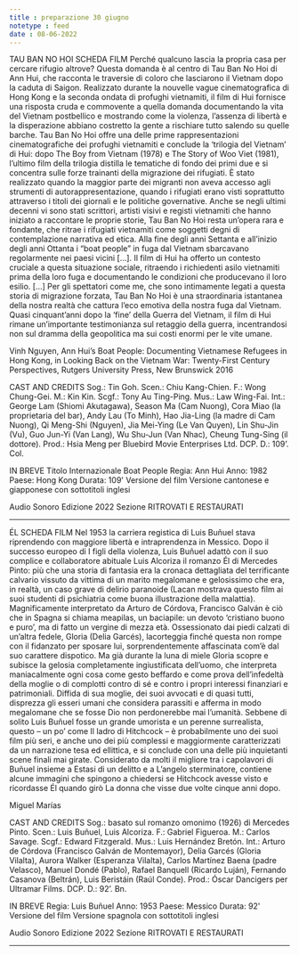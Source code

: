 ```yaml
---
title : preparazione 30 giugno
notetype : feed
date : 08-06-2022
---
```


TAU BAN NO HOI
SCHEDA FILM
Perché qualcuno lascia la propria casa per cercare rifugio altrove? Questa domanda è al centro di Tau Ban No Hoi di Ann Hui, che racconta le traversie di coloro che lasciarono il Vietnam dopo la caduta di Saigon. Realizzato durante la nouvelle vague cinematografica di Hong Kong e la seconda ondata di profughi vietnamiti, il film di Hui fornisce una risposta cruda e commovente a quella domanda documentando la vita del Vietnam postbellico e mostrando come la violenza, l’assenza di libertà e la disperazione abbiano costretto la gente a rischiare tutto salendo su quelle barche. Tau Ban No Hoi offre una delle prime rappresentazioni cinematografiche dei profughi vietnamiti e conclude la ‘trilogia del Vietnam’ di Hui: dopo The Boy from Vietnam (1978) e The Story of Woo Viet (1981), l’ultimo film della trilogia distilla le tematiche di fondo dei primi due e si concentra sulle forze trainanti della migrazione dei rifugiati. È stato realizzato quando la maggior parte dei migranti non aveva accesso agli strumenti di autorappresentazione, quando i rifugiati erano visti soprattutto attraverso i titoli dei giornali e le politiche governative. Anche se negli ultimi decenni vi sono stati scrittori, artisti visivi e registi vietnamiti che hanno iniziato a raccontare le proprie storie, Tau Ban No Hoi resta un’opera rara e fondante, che ritrae i rifugiati vietnamiti come soggetti degni di contemplazione narrativa ed etica. Alla fine degli anni Settanta e all’inizio degli anni Ottanta i “boat people” in fuga dal Vietnam sbarcavano regolarmente nei paesi vicini […]. Il film di Hui ha offerto un contesto cruciale a questa situazione sociale, ritraendo i richiedenti asilo vietnamiti prima della loro fuga e documentando le condizioni che producevano il loro esilio. […] Per gli spettatori come me, che sono intimamente legati a questa storia di migrazione forzata, Tau Ban No Hoi è una straordinaria istantanea della nostra realtà che cattura l’eco emotiva della nostra fuga dal Vietnam. Quasi cinquant’anni dopo la ‘fine’ della Guerra del Vietnam, il film di Hui rimane un’importante testimonianza sul retaggio della guerra, incentrandosi non sul dramma della geopolitica ma sui costi enormi per le vite umane.

Vinh Nguyen, Ann Hui’s Boat People: Documenting Vietnamese Refugees in Hong Kong, in Looking Back on the Vietnam War: Twenty-First Century Perspectives, Rutgers University Press, New Brunswick 2016

CAST AND CREDITS
Sog.: Tin Goh. Scen.: Chiu Kang-Chien. F.: Wong Chung-Gei. M.: Kin Kin. Scgf.: Tony Au Ting-Ping. Mus.: Law Wing-Fai. Int.: George Lam (Shiomi Akutagawa), Season Ma (Cam Nuong), Cora Miao (la proprietaria del bar), Andy Lau (To Minh), Hao Jia-Ling (la madre di Cam Nuong), Qi Meng-Shi (Nguyen), Jia Mei-Ying (Le Van Quyen), Lin Shu-Jin (Vu), Guo Jun-Yi (Van Lang), Wu Shu-Jun (Van Nhac), Cheung Tung-Sing (il dottore). Prod.: Hsia Meng per Bluebird Movie Enterprises Ltd. DCP. D.: 109’. Col.

IN BREVE
Titolo Internazionale
Boat People
Regia: Ann Hui
Anno: 1982
Paese: Hong Kong
Durata: 109'
Versione del film
Versione cantonese e giapponese con sottotitoli inglesi

Audio
Sonoro
Edizione
2022
Sezione
RITROVATI E RESTAURATI

---

ÉL
SCHEDA FILM
Nel 1953 la carriera registica di Luis Buñuel stava riprendendo con maggiore libertà e intraprendenza in Messico. Dopo il successo europeo di I figli della violenza, Luis Buñuel adattò con il suo complice e collaboratore abituale Luis Alcoriza il romanzo Él di Mercedes Pinto: più che una storia di fantasia era la cronaca dettagliata del terrificante calvario vissuto da vittima di un marito megalomane e gelosissimo che era, in realtà, un caso grave di delirio paranoide (Lacan mostrava questo film ai suoi studenti di psichiatria come buona illustrazione della malattia).
Magnificamente interpretato da Arturo de Córdova, Francisco Galván è ciò che in Spagna si chiama meapilas, un baciapile: un devoto ‘cristiano buono e puro’, ma di fatto un vergine di mezza età. Ossessionato dai piedi calzati di un’altra fedele, Gloria (Delia Garcés), lacorteggia finché questa non rompe con il fidanzato per sposare lui, sorprendentemente affascinata com’è dal suo carattere dispotico. Ma già durante la luna di miele Gloria scopre e subisce la gelosia completamente ingiustificata dell’uomo, che interpreta maniacalmente ogni cosa come gesto beffardo e come prova dell’infedeltà della moglie o di complotti contro di sé e contro i propri interessi finanziari e patrimoniali. Diffida di sua moglie, dei suoi avvocati e di quasi tutti, disprezza gli esseri umani che considera parassiti e afferma in modo megalomane che se fosse Dio non perdonerebbe mai l’umanità.
Sebbene di solito Luis Buñuel fosse un grande umorista e un perenne surrealista, questo – un po’ come Il ladro di Hitchcock – è probabilmente uno dei suoi film più seri, e anche uno dei più complessi e maggiormente caratterizzati da un narrazione tesa ed ellittica, e si conclude con una delle più inquietanti scene finali mai girate. Considerato da molti il migliore tra i capolavori di Buñuel insieme a Estasi di un delitto e a L’angelo sterminatore, contiene alcune immagini che spingono a chiedersi se Hitchcock avesse visto e ricordasse Él quando girò La donna che visse due volte cinque anni dopo.

Miguel Marías

 

CAST AND CREDITS
Sog.: basato sul romanzo omonimo (1926) di Mercedes Pinto. Scen.: Luis Buñuel, Luis Alcoriza. F.: Gabriel Figueroa. M.: Carlos Savage. Scgf.: Edward Fitzgerald. Mus.: Luis Hernández Bretón. Int.: Arturo de Córdova (Francisco Galván de Montemayor), Delia Garcés (Gloria Vilalta), Aurora Walker (Esperanza Vilalta), Carlos Martínez Baena (padre Velasco), Manuel Dondé (Pablo), Rafael Banquell (Ricardo Luján), Fernando Casanova (Beltrán), Luis Beristáin (Raúl Conde). Prod.: Óscar Dancigers per Ultramar Films. DCP. D.: 92’. Bn.

IN BREVE
Regia: Luis Buñuel
Anno: 1953
Paese: Messico
Durata: 92'
Versione del film
Versione spagnola con sottotitoli inglesi

Audio
Sonoro
Edizione
2022
Sezione
RITROVATI E RESTAURATI

---

